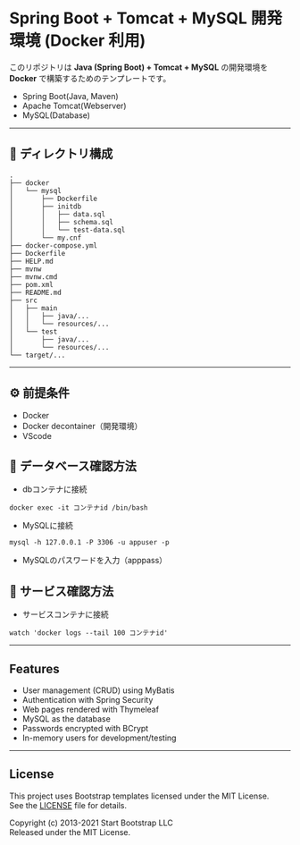 # Spring Boot + Tomcat + MySQL 開発環境 (Docker 利用)

このリポジトリは **Java (Spring Boot) + Tomcat + MySQL** の開発環境を **Docker** で構築するためのテンプレートです。

- Spring Boot(Java, Maven)
- Apache Tomcat(Webserver)
- MySQL(Database)

---

## 📂 ディレクトリ構成
```
.
├── docker
│   └── mysql
│       ├── Dockerfile
│       ├── initdb
│       │   ├── data.sql
│       │   ├── schema.sql
│       │   └── test-data.sql
│       └── my.cnf
├── docker-compose.yml
├── Dockerfile
├── HELP.md
├── mvnw
├── mvnw.cmd
├── pom.xml
├── README.md
├── src
│   ├── main
│   │   ├── java/...
│   │   └── resources/...
│   └── test
│       ├── java/...
│       └── resources/...
└── target/...
```

---

## ⚙️ 前提条件

- Docker
- Docker decontainer（開発環境）
- VScode

## 📝 データベース確認方法
- dbコンテナに接続
```
docker exec -it コンテナid /bin/bash
```
- MySQLに接続
```
mysql -h 127.0.0.1 -P 3306 -u appuser -p
```
- MySQLのパスワードを入力（apppass）

## 📝 サービス確認方法
- サービスコンテナに接続
```
watch 'docker logs --tail 100 コンテナid'
```
---
## Features

- User management (CRUD) using MyBatis
- Authentication with Spring Security
- Web pages rendered with Thymeleaf
- MySQL as the database
- Passwords encrypted with BCrypt
- In-memory users for development/testing

---
## License

This project uses Bootstrap templates licensed under the MIT License.  
See the [LICENSE](./LICENSE) file for details.

Copyright (c) 2013-2021 Start Bootstrap LLC  
Released under the MIT License.